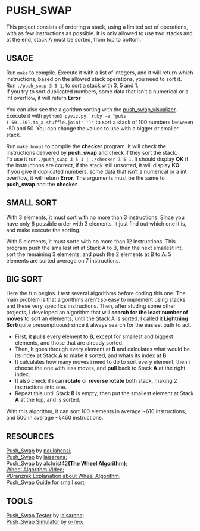 # PUSH_SWAP

This project consists of ordering a stack, using a limited set of operations, with as few instructions as possible. 
It is only allowed to use two stacks and at the end, stack A must be sorted, from top to bottom.

## USAGE

Run `make` to compile. Execute it with a list of integers, and it will return which instructions, based on the allowed stack operations, you need to sort it.  
Run `./push_swap 3 5 1`, to sort a stack with 3, 5 and 1.  
If you try to sort duplicated numbers, some data that isn't a numerical or a int overflow, it will return **Error**

You can also see the algorithm sorting with the [push_swap_visualizer](https://github.com/o-reo/push_swap_visualizer).  
Execute it with ```python3 pyviz.py `ruby -e "puts (-50..50).to_a.shuffle.join(' ')"``` to sort a stack of 100 numbers between -50 and 50. You can change the values to use with a bigger or smaller stack.

Run `make bonus` to compile the **checker** program. It will check the instructions delivered by **push_swap** and check if they sort the stack.  
To use it run `./push_swap 3 5 1 | ./checker 3 5 1`. It should display **OK** if the instructions are correct, if the stack still unsorted, it will display **KO**.  
If you give it duplicated numbers, some data that isn't a numerical or a int overflow, it will return **Error**. The arguments must be the same to **push_swap** and the **checker**

## SMALL SORT

With 3 elements, it must sort with no more than 3 instructions. Since you have only 6 possible order with 3 elements, 
it just find out which one it is, and make execute the sorting.

With 5 elements, it must sorte with no more than 12 instructions. This program push the smallest int at Stack A to B, then the next smallest int, 
sort the remaining 3 elements, and push the 2 elements at B to A. 5 elements are sorted average on 7 instructions.

## BIG SORT

Here the fun begins. I test several algorithms before coding this one. The main problem is that algorithms aren't so easy to implement using 
stacks and these very specifics instructions. Then, after studing some other projects, i developed an algorithm that will **search for the least number of moves**
to sort an elements, until the Stack A is sorted. I called it **Lightning Sort**(quite presumptuous) since it always search for the easiest path to act.

- First, it **pulls** every element to **B**, except for smallest and biggest elements, and those that are already sorted.
- Then, It goes through every element at **B** and calculates what would be its index at Stack **A** to make it sorted, and whats its index at **B**.
- It calculates how many moves i need to do to sort every element, then i choose the one with less moves, and **pull** back to Stack **A** at the right index.
- It also check if i can **rotate** or **reverse rotate** both stack, making 2 instructions into one.
- Repeat this until Stack **B** is empty, then put the smallest element at Stack **A** at the top, and is sorted.

With this algorithm, it can sort 100 elements in average ~610 instructions, and 500 in average ~5450 instructions.

## RESOURCES

[Push_Swap](https://github.com/paulahemsi/push_swap) by [paulahensi](https://github.com/paulahemsi);  
[Push_Swap](https://github.com/laisarena/push_swap) by [laisarena](https://github.com/laisarena);  
[Push_Swap](https://github.com/alchrist42/push_swap_v2) by [alchrist42](https://github.com/alchrist42)**(The Wheel Algorithm)**;  
[Wheel Algorithm Video](https://www.youtube.com/watch?v=JnbILLTLhOk&t=208s);  
[VBranznik Explanation about Wheel Algorithm](https://github.com/VBrazhnik/Push_swap/wiki/Algorithm);  
[Push_Swap Guide for small sort](https://medium.com/@jamierobertdawson/push-swap-the-least-amount-of-moves-with-two-stacks-d1e76a71789a);  

## TOOLS

[Push_Swap Tester](https://github.com/laisarena/push_swap_tester) by [laisarena](https://github.com/laisarena);  
[Push_Swap Simulator](https://github.com/o-reo/push_swap_visualizer) by [o-reo](https://github.com/o-reo);  

